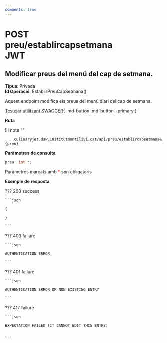 ```yaml
---
comments: true
---
```


# <div class="inline-flex"><div class="badge post">POST</div> preu/establircapsetmana <div class="badge" title="Requereix JWT">JWT</div></div>

## Modificar preus del menú del cap de setmana.

**Tipus**: Privada
<br>
**Id Operació**: EstablirPreuCapSetmana()

Aquest endpoint modifica els preus del menú diari del cap de setmana.

[Testejar utilitzant SWAGGER](../../playground.md){ .md-button .md-button--primary }

**Ruta**

!!! note ""

        culinaryjet.daw.institutmontilivi.cat/api/preu/establircapsetmana&{preu}

**Paràmetres de consulta**

```c#
preu: int *;
```

Paràmetres marcats amb <span style="color: red">\*</span> són obligatoris

**Exemple de resposta**

??? 200 success

    ```json

    {

    }

    ```

??? 403 failure

    ```json

    AUTHENTICATION ERROR

    ```

??? 401 failure

    ```json

    AUTHENTICATION ERROR OR NON EXISTING ENTRY

    ```

??? 417 failure

    ```json

    EXPECTATION FAILED (IT CANNOT EDIT THIS ENTRY)


    ```
